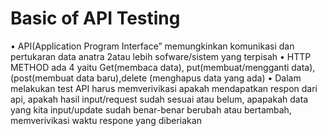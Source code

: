 # Basic of API Testing
•	API(Application Program Interface” memungkinkan komunikasi dan pertukaran data anatra 2atau lebih sofware/sistem yang terpisah
•	HTTP METHOD ada 4 yaitu Get(membaca data), put(membuat/mengganti data),(post(membuat data baru),delete (menghapus data yang ada)
•	Dalam melakukan test API harus memverivikasi apakah mendapatkan respon dari api, apakah hasil input/request sudah sesuai atau belum, apapakah data yang kita input/update sudah benar-benar berubah atau bertambah, memverivikasi waktu respone yang diberiakan
